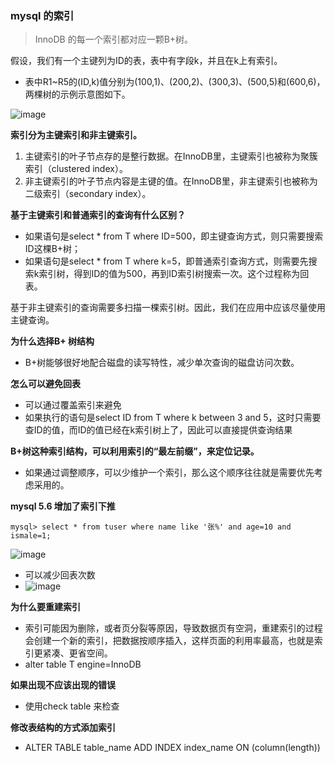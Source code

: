 ### mysql 的索引
> InnoDB 的每一个索引都对应一颗B+树。

假设，我们有一个主键列为ID的表，表中有字段k，并且在k上有索引。
* 表中R1~R5的(ID,k)值分别为(100,1)、(200,2)、(300,3)、(500,5)和(600,6)，两棵树的示例示意图如下。

![image](00B33258658C4C99A5441432A34A19BE)

**索引分为主键索引和非主键索引。**
1. 主键索引的叶子节点存的是整行数据。在InnoDB里，主键索引也被称为聚簇索引（clustered index）。
2. 非主键索引的叶子节点内容是主键的值。在InnoDB里，非主键索引也被称为二级索引（secondary index）。

**基于主键索引和普通索引的查询有什么区别？**
* 如果语句是select * from T where ID=500，即主键查询方式，则只需要搜索ID这棵B+树；
* 如果语句是select * from T where k=5，即普通索引查询方式，则需要先搜索k索引树，得到ID的值为500，再到ID索引树搜索一次。这个过程称为回表。

基于非主键索引的查询需要多扫描一棵索引树。因此，我们在应用中应该尽量使用主键查询。

**为什么选择B+ 树结构**
* B+树能够很好地配合磁盘的读写特性，减少单次查询的磁盘访问次数。

**怎么可以避免回表**
* 可以通过覆盖索引来避免
* 如果执行的语句是select ID from T where k between 3 and 5，这时只需要查ID的值，而ID的值已经在k索引树上了，因此可以直接提供查询结果

**B+树这种索引结构，可以利用索引的“最左前缀”，来定位记录。**
* 如果通过调整顺序，可以少维护一个索引，那么这个顺序往往就是需要优先考虑采用的。

**mysql 5.6 增加了索引下推**

```
mysql> select * from tuser where name like '张%' and age=10 and ismale=1;
```

![image](6935065E62C54FD58208992F092FE2C1)
* 可以减少回表次数
* ![image](07E76FE5302D41E7A5D20644ADB20254)

**为什么要重建索引**
* 索引可能因为删除，或者页分裂等原因，导致数据页有空洞，重建索引的过程会创建一个新的索引，把数据按顺序插入，这样页面的利用率最高，也就是索引更紧凑、更省空间。
* alter table T engine=InnoDB

**如果出现不应该出现的错误**

* 使用check table 来检查

**修改表结构的方式添加索引**

* ALTER TABLE table_name ADD INDEX index_name ON (column(length))